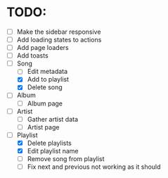 # TODO:

- [ ] Make the sidebar responsive
- [ ] Add loading states to actions
- [ ] Add page loaders
- [ ] Add toasts
- [ ] Song
  - [ ] Edit metadata
  - [x] Add to playlist
  - [x] Delete song
- [ ] Album
  - [ ] Album page
- [ ] Artist
  - [ ] Gather artist data
  - [ ] Artist page
- [ ] Playlist
  - [x] Delete playlists
  - [x] Edit playlist name
  - [ ] Remove song from playlist
  - [ ] Fix next and previous not working as it should

